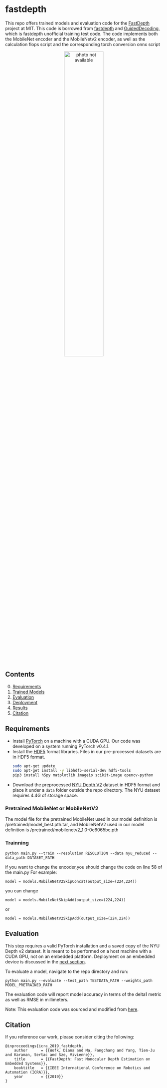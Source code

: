 fastdepth
============================

This repo offers trained models and evaluation code for the [FastDepth](http://fastdepth.mit.edu/) project at MIT.
This code is borrowed from [fastdepth](https://github.com/dwofk/fast-depth) and [GuidedDecoding](https://github.com/mic-rud/GuidedDecoding), which is fastdepth unofficial training test code.
The code implements both the MobileNet encoder and the MobileNetv2 encoder, as well as the calculation flops script and the corresponding torch conversion onnx script

<p align="center">
	<img src="img/visualization.png" alt="photo not available" width="50%" height="50%">
</p>

## Contents
0. [Requirements](#requirements)
0. [Trained Models](#trained-models)
0. [Evaluation](#evaluation)
0. [Deployment](#deployment)
0. [Results](#results)
0. [Citation](#citation)

## Requirements
- Install [PyTorch](https://pytorch.org/) on a machine with a CUDA GPU. Our code was developed on a system running PyTorch v0.4.1.
- Install the [HDF5](https://en.wikipedia.org/wiki/Hierarchical_Data_Format) format libraries. Files in our pre-processed datasets are in HDF5 format.
  ```bash
  sudo apt-get update
  sudo apt-get install -y libhdf5-serial-dev hdf5-tools
  pip3 install h5py matplotlib imageio scikit-image opencv-python
  ```
- Download the preprocessed [NYU Depth V2](https://drive.google.com/file/d/1hXvznCAa26bNBPGZJH1DI2siVxmQlm0W/view?usp=sharing) dataset in HDF5 format and place it under a `data` folder outside the repo directory. The NYU dataset requires 4.4G of storage space.

### Pretrained MobileNet or MobileNetV2 ###

The model file for the pretrained MobileNet used in our model definition is /pretrained/model_best.pth.tar, and MobileNetV2 used in our model definition is /pretrained/mobilenetv2_1.0-0c6065bc.pth

### Trainning

```console
python main.py --train --resolution RESOLUTION --data nyu_reduced --data_path DATASET_PATH
```
 
if you want to change the encoder,you should change the code on line 58 of the main.py 
For example:
```console
model = models.MobileNetV2SkipConcat(output_size=(224,224))
```
you can change 
```console
model = models.MobileNetSkipAdd(output_size=(224,224))
```
or
```console
model = models.MobileNetV2SkipAdd(output_size=(224,224))
```

## Evaluation ##

This step requires a valid PyTorch installation and a saved copy of the NYU Depth v2 dataset. It is meant to be performed on a host machine with a CUDA GPU, not on an embedded platform. Deployment on an embedded device is discussed in the [next section](#deployment).

To evaluate a model, navigate to the repo directory and run:

```console
python main.py --evaluate --test_path TESTDATA_PATH --weights_path MODEL_PRETRAINED_PATH
```

The evaluation code will report model accuracy in terms of the delta1 metric as well as RMSE in millimeters.

Note: This evaluation code was sourced and modified from [here](https://github.com/fangchangma/sparse-to-dense.pytorch).


## Citation
If you reference our work, please consider citing the following:

	@inproceedings{icra_2019_fastdepth,
		author      = {{Wofk, Diana and Ma, Fangchang and Yang, Tien-Ju and Karaman, Sertac and Sze, Vivienne}},
		title       = {{FastDepth: Fast Monocular Depth Estimation on Embedded Systems}},
		booktitle   = {{IEEE International Conference on Robotics and Automation (ICRA)}},
		year        = {{2019}}
	}
